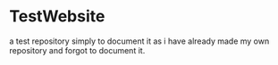 # TestWebsite
a test repository simply to document it as i have already made my own repository and forgot to document it.
